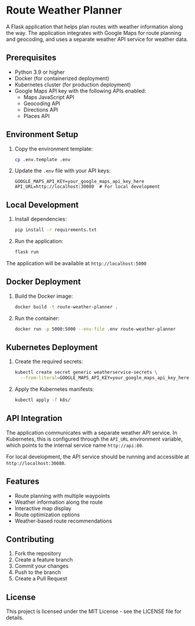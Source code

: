 # Route Weather Planner

A Flask application that helps plan routes with weather information along the way. The application integrates with Google Maps for route planning and geocoding, and uses a separate weather API service for weather data.

## Prerequisites

- Python 3.9 or higher
- Docker (for containerized deployment)
- Kubernetes cluster (for production deployment)
- Google Maps API key with the following APIs enabled:
  - Maps JavaScript API
  - Geocoding API
  - Directions API
  - Places API

## Environment Setup

1. Copy the environment template:
   ```bash
   cp .env.template .env
   ```

2. Update the `.env` file with your API keys:
   ```env
   GOOGLE_MAPS_API_KEY=your_google_maps_api_key_here
   API_URL=http://localhost:30080  # For local development
   ```

## Local Development

1. Install dependencies:
   ```bash
   pip install -r requirements.txt
   ```

2. Run the application:
   ```bash
   flask run
   ```

The application will be available at `http://localhost:5000`

## Docker Deployment

1. Build the Docker image:
   ```bash
   docker build -t route-weather-planner .
   ```

2. Run the container:
   ```bash
   docker run -p 5000:5000 --env-file .env route-weather-planner
   ```

## Kubernetes Deployment

1. Create the required secrets:
   ```bash
   kubectl create secret generic weatherservice-secrets \
     --from-literal=GOOGLE_MAPS_API_KEY=your_google_maps_api_key_here
   ```

2. Apply the Kubernetes manifests:
   ```bash
   kubectl apply -f k8s/
   ```

## API Integration

The application communicates with a separate weather API service. In Kubernetes, this is configured through the `API_URL` environment variable, which points to the internal service name `http://api:80`.

For local development, the API service should be running and accessible at `http://localhost:30080`.

## Features

- Route planning with multiple waypoints
- Weather information along the route
- Interactive map display
- Route optimization options
- Weather-based route recommendations

## Contributing

1. Fork the repository
2. Create a feature branch
3. Commit your changes
4. Push to the branch
5. Create a Pull Request

## License

This project is licensed under the MIT License - see the LICENSE file for details. 
